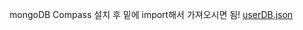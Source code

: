 mongoDB Compass 설치 후 밑에 import해서 가져오시면 됨!
[userDB.json](https://github.com/user-attachments/files/19679733/userDB.json)


